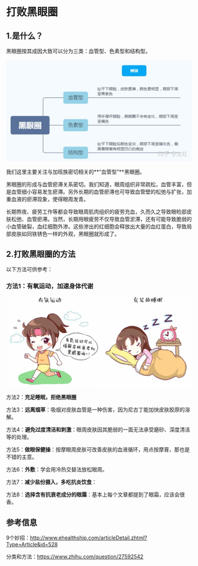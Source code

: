 # 打败黑眼圈

## 1.是什么？

黑眼圈按其成因大致可以分为三类：血管型、色素型和结构型。

![img](.\imgs\kindsOfBlack.jpg)

我们这里主要关注与加班族密切相关的**“血管型”**黑眼圈。

黑眼圈的形成与血管瘀滞关系密切。我们知道，眼周组织非常疏松，血管丰富，但是血管细小容易发生瘀滞。另外长期的血管瘀滞也可导致血管壁的松弛与扩张，加重血液的瘀滞现象，使得眼周发青。

长期熬夜、疲劳工作等都会导致眼周肌肉组织的疲劳充血，久而久之导致眼睑部皮肤松弛、血管瘀滞。当然，长期用眼疲劳不仅导致血管淤滞，还有可能导致脆弱的小血管破裂，血红细胞外渗。这些渗出的红细胞会释放出大量的血红蛋白，导致局部皮肤如同铁锈色一样的外观，黑眼圈就形成了。

## 2.打败黑眼圈的方法

以下方法可供参考：

### 方法1：有氧运动，加速身体代谢



![img](.\imgs\黑眼圈.jpg)

方法2：**充足睡眠，拒绝黑眼圈**

方法3：**远离烟草**：吸烟对皮肤血管是一种伤害，因为尼古丁能加快皮肤胶原的溶解。

方法4：**避免过度清洁和刺激**：眼周皮肤因其脆弱的一面无法承受磨砂、深度清洁等的处理。

方法5：**做眼保健操**：按摩眼周皮肤可改善皮肤的血液循环，用点按摩膏，那也是不错的主意。

方法6：**外敷**：学会用冷热交替法放松眼周。

方法7：**减少盐份摄入，多吃抗炎饮食**：

方法8：**选择含有抗衰老成分的眼霜**：基本上每个文章都提到了眼霜，应该会很香。





## 参考信息



9个妙招：http://www.ehealthship.com/articleDetail.zhtml?Type=Article&id=528

分类和方法：https://www.zhihu.com/question/27592542







